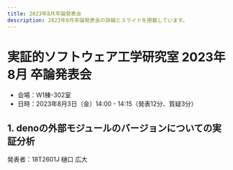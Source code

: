 ```yaml
---
title: 2023年8月卒論発表会
description: 2023年8月卒論発表会の詳細とスライドを掲載しています。
---
```


<script src="https://deno.land/x/embed_pdf@v1.3.0/mod.js" type="module"></script>
<style>
embed-pdf {
  display: block;
  width: 75%;
  height: min(65vw, 75vh);
  margin: 2em auto;
}
</style>

# 実証的ソフトウェア工学研究室 2023年8月 卒論発表会

- 会場：W1棟-302室
- 日時：2023年8月3日（金）14:00 - 14:15（発表12分、質疑3分）

## 1. denoの外部モジュールのバージョンについての実証分析

発表者：18T2601J 樋口 広大

<embed-pdf src="./18T2601J.pdf"></embed-pdf>
